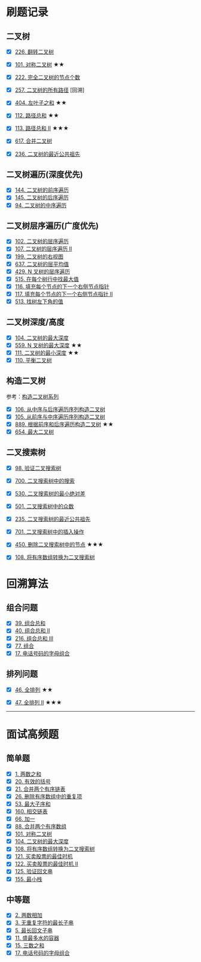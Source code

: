 # 刷题记录
## 二叉树
- [x] [226. 翻转二叉树](https://leetcode-cn.com/problems/invert-binary-tree/)
- [x] [101. 对称二叉树](https://leetcode-cn.com/problems/symmetric-tree/) ★★
- [x] [222. 完全二叉树的节点个数](https://leetcode-cn.com/problems/count-complete-tree-nodes/)
- [x] [257. 二叉树的所有路径](https://leetcode-cn.com/problems/binary-tree-paths/) [回溯]
- [x] [404. 左叶子之和](https://leetcode-cn.com/problems/sum-of-left-leaves/) ★★
- [x] [112. 路径总和](https://leetcode-cn.com/problems/path-sum/) ★★
- [x] [113. 路径总和 II](https://leetcode-cn.com/problems/path-sum-ii/) ★★★
- [x] [617. 合并二叉树](https://leetcode-cn.com/problems/merge-two-binary-trees/)
- [x] [236. 二叉树的最近公共祖先](https://leetcode-cn.com/problems/lowest-common-ancestor-of-a-binary-tree/)


## 二叉树遍历(深度优先)
- [x] [144. 二叉树的前序遍历](https://leetcode-cn.com/problems/binary-tree-preorder-traversal/)
- [x] [145. 二叉树的后序遍历](https://leetcode-cn.com/problems/binary-tree-postorder-traversal/)
- [x] [94. 二叉树的中序遍历](https://leetcode-cn.com/problems/binary-tree-inorder-traversal/)

## 二叉树层序遍历(广度优先)
- [x] [102. 二叉树的层序遍历](https://leetcode-cn.com/problems/binary-tree-level-order-traversal/)
- [x] [107. 二叉树的层序遍历 II](https://leetcode-cn.com/problems/binary-tree-level-order-traversal-ii/)
- [x] [199. 二叉树的右视图](https://leetcode-cn.com/problems/binary-tree-right-side-view/)
- [x] [637. 二叉树的层平均值](https://leetcode-cn.com/problems/average-of-levels-in-binary-tree/)
- [x] [429. N 叉树的层序遍历](https://leetcode-cn.com/problems/n-ary-tree-level-order-traversal/)
- [x] [515. 在每个树行中找最大值](https://leetcode-cn.com/problems/find-largest-value-in-each-tree-row/)
- [x] [116. 填充每个节点的下一个右侧节点指针](https://leetcode-cn.com/problems/populating-next-right-pointers-in-each-node/)
- [x] [117. 填充每个节点的下一个右侧节点指针 II](https://leetcode-cn.com/problems/populating-next-right-pointers-in-each-node-ii/)
- [x] [513. 找树左下角的值](https://leetcode-cn.com/problems/find-bottom-left-tree-value/)

## 二叉树深度/高度
- [x] [104. 二叉树的最大深度](https://leetcode-cn.com/problems/maximum-depth-of-binary-tree/)
- [x] [559. N 叉树的最大深度](https://leetcode-cn.com/problems/maximum-depth-of-n-ary-tree/) ★★
- [x] [111. 二叉树的最小深度](https://leetcode-cn.com/problems/minimum-depth-of-binary-tree/) ★★
- [x] [110. 平衡二叉树](https://leetcode-cn.com/problems/balanced-binary-tree/)

## 构造二叉树
参考：[构造二叉树系列](https://lucifer.ren/blog/2020/02/08/%E6%9E%84%E9%80%A0%E4%BA%8C%E5%8F%89%E6%A0%91%E4%B8%93%E9%A2%98/)
- [x] [106. 从中序与后序遍历序列构造二叉树](https://leetcode-cn.com/problems/construct-binary-tree-from-inorder-and-postorder-traversal/)
- [x] [105. 从前序与中序遍历序列构造二叉树](https://leetcode-cn.com/problems/construct-binary-tree-from-preorder-and-inorder-traversal/)
- [x] [889. 根据前序和后序遍历构造二叉树](https://leetcode-cn.com/problems/construct-binary-tree-from-preorder-and-postorder-traversal/) ★★
- [x] [654. 最大二叉树](https://leetcode-cn.com/problems/maximum-binary-tree/)

## 二叉搜索树
- [x] [98. 验证二叉搜索树](https://leetcode-cn.com/problems/validate-binary-search-tree/)
- [x] [700. 二叉搜索树中的搜索](https://leetcode-cn.com/problems/search-in-a-binary-search-tree/)
- [x] [530. 二叉搜索树的最小绝对差](https://leetcode-cn.com/problems/minimum-absolute-difference-in-bst/)
- [x] [501. 二叉搜索树中的众数](https://leetcode-cn.com/problems/find-mode-in-binary-search-tree/)
- [x] [235. 二叉搜索树的最近公共祖先](https://leetcode-cn.com/problems/lowest-common-ancestor-of-a-binary-search-tree/)
- [x] [701. 二叉搜索树中的插入操作](https://leetcode-cn.com/problems/insert-into-a-binary-search-tree/)
- [x] [450. 删除二叉搜索树中的节点](https://leetcode-cn.com/problems/delete-node-in-a-bst/) ★★★
- [x] [108. 将有序数组转换为二叉搜索树](https://leetcode-cn.com/problems/convert-sorted-array-to-binary-search-tree/)



# 回溯算法
## 组合问题
- [x] [39. 组合总和](https://leetcode-cn.com/problems/combination-sum/)
- [x] [40. 组合总和 II](https://leetcode-cn.com/problems/combination-sum-ii/)
- [x] [216. 组合总和 III](https://leetcode-cn.com/problems/combination-sum-iii/)
- [x] [77. 组合](https://leetcode-cn.com/problems/combinations/)
- [x] [17. 电话号码的字母组合](https://leetcode-cn.com/problems/letter-combinations-of-a-phone-number/)

## 排列问题
- [x] [46. 全排列](https://leetcode-cn.com/problems/permutations/) ★★
- [x] [47. 全排列 II](https://leetcode-cn.com/problems/permutations-ii/) ★★★



---

# 面试高频题

## 简单题
- [x] [1. 两数之和](https://leetcode-cn.com/problems/two-sum/)
- [x] [20. 有效的括号](https://leetcode-cn.com/problems/valid-parentheses/)
- [x] [21. 合并两个有序链表](https://leetcode-cn.com/problems/merge-two-sorted-lists/)
- [x] [26. 删除有序数组中的重复项](https://leetcode-cn.com/problems/remove-duplicates-from-sorted-array/)
- [x] [53. 最大子序和](https://leetcode-cn.com/problems/maximum-subarray/)
- [x] [160. 相交链表](https://leetcode-cn.com/problems/intersection-of-two-linked-lists/description/)
- [x] [66. 加一](https://leetcode-cn.com/problems/plus-one/)
- [x] [88. 合并两个有序数组](https://leetcode-cn.com/problems/merge-sorted-array/description/)
- [x] [101. 对称二叉树](https://leetcode-cn.com/problems/symmetric-tree/description/)
- [x] [104. 二叉树的最大深度](https://leetcode-cn.com/problems/maximum-depth-of-binary-tree/description/)
- [x] [108. 将有序数组转换为二叉搜索树](https://leetcode-cn.com/problems/convert-sorted-array-to-binary-search-tree/description/)
- [x] [121. 买卖股票的最佳时机](https://leetcode-cn.com/problems/best-time-to-buy-and-sell-stock/description/)
- [x] [122. 买卖股票的最佳时机 II](https://leetcode-cn.com/problems/best-time-to-buy-and-sell-stock-ii/description/)
- [x] [125. 验证回文串](https://leetcode-cn.com/problems/valid-palindrome/description/)
- [x] [155. 最小栈](https://leetcode-cn.com/problems/min-stack/description/)

## 中等题
- [x] [2. 两数相加](https://leetcode-cn.com/problems/add-two-numbers/)
- [x] [3. 无重复字符的最长子串](https://leetcode-cn.com/problems/longest-substring-without-repeating-characters/)
- [x] [5. 最长回文子串](https://leetcode-cn.com/problems/longest-palindromic-substring/)
- [x] [11. 盛最多水的容器](https://leetcode-cn.com/problems/container-with-most-water/)
- [x] [15. 三数之和](https://leetcode-cn.com/problems/3sum/)
- [x] [17. 电话号码的字母组合](https://leetcode-cn.com/problems/letter-combinations-of-a-phone-number/)